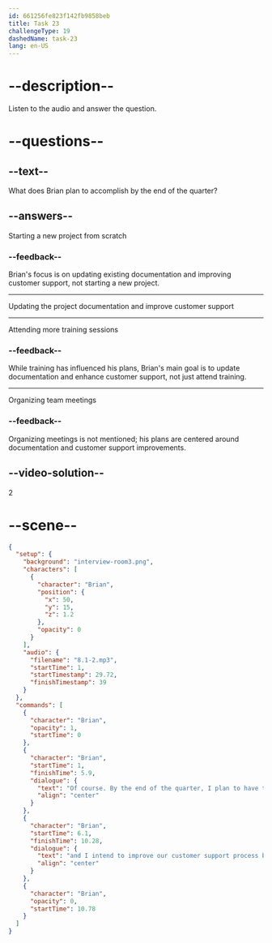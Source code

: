 ```yaml
---
id: 661256fe823f142fb9858beb
title: Task 23
challengeType: 19
dashedName: task-23
lang: en-US
---
```


<!-- (Audio) Brian: Of course. By the end of the quarter, I plan to have the documentation I'm working on fully updated, and I intend to improve our customer support process based on the training I received. -->

# --description--

Listen to the audio and answer the question.

# --questions--

## --text--

What does Brian plan to accomplish by the end of the quarter?

## --answers--

Starting a new project from scratch

### --feedback--

Brian's focus is on updating existing documentation and improving customer support, not starting a new project.

---

Updating the project documentation and improve customer support

---

Attending more training sessions

### --feedback--

While training has influenced his plans, Brian's main goal is to update documentation and enhance customer support, not just attend training.

---

Organizing team meetings

### --feedback--

Organizing meetings is not mentioned; his plans are centered around documentation and customer support improvements.

## --video-solution--

2

# --scene--

```json
{
  "setup": {
    "background": "interview-room3.png",
    "characters": [
      {
        "character": "Brian",
        "position": {
          "x": 50,
          "y": 15,
          "z": 1.2
        },
        "opacity": 0
      }
    ],
    "audio": {
      "filename": "8.1-2.mp3",
      "startTime": 1,
      "startTimestamp": 29.72,
      "finishTimestamp": 39
    }
  },
  "commands": [
    {
      "character": "Brian",
      "opacity": 1,
      "startTime": 0
    },
    {
      "character": "Brian",
      "startTime": 1,
      "finishTime": 5.9,
      "dialogue": {
        "text": "Of course. By the end of the quarter, I plan to have the documentation I'm working on fully updated,",
        "align": "center"
      }
    },
    {
      "character": "Brian",
      "startTime": 6.1,
      "finishTime": 10.28,
      "dialogue": {
        "text": "and I intend to improve our customer support process based on the training I received.",
        "align": "center"
      }
    },
    {
      "character": "Brian",
      "opacity": 0,
      "startTime": 10.78
    }
  ]
}
```
